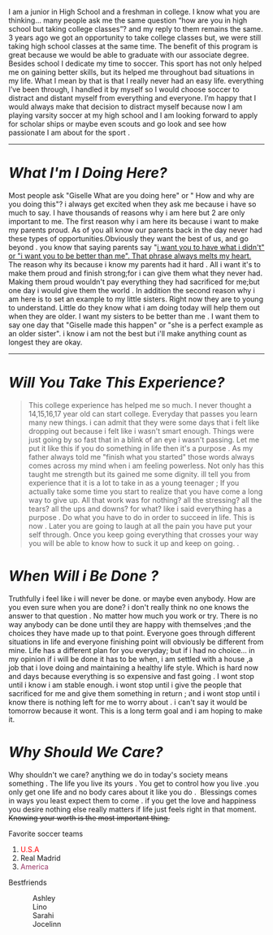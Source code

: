  I am a junior in High School and a freshman in college. I know what you are thinking… many people ask me the same question “how are you in high school but taking college classes”? and my reply to them remains the same. 3 years ago we got an opportunity to take college classes but, we were still taking high school classes at the same time. The benefit of this program is great because we would be able to graduate with our associate degree. Besides school I dedicate my time to soccer. This sport has not only helped me on gaining better skills, but its helped me throughout bad situations in my life. What I mean by that is that I really never had an easy life. everything I’ve been through, I handled it by myself so I would choose soccer to distract and distant myself from everything and everyone. I’m happy that I would always make that decision to distract myself because now I am playing varsity soccer at my high school and I am looking forward to apply for scholar ships or maybe even scouts and go look and see how passionate I am about for the sport .

<hr />

<h1><em><strong>What I'm I Doing Here?</strong></em></h1>
Most people ask "Giselle What are you doing here" or " How and why are you doing this"? i always get excited when they ask me because i have so much to say. I have thousands of reasons why i am here but 2 are only important to me. The first reason why i am here its because i want to make my parents proud. As of you all know our parents back in the day never had these types of opportunities.Obviously they want the best of us, and go beyond . you know that saying parents say "<span style="text-decoration: underline;">i want you to have what i didn't" or "i want you to be better than me". That phrase always melts my heart.</span>  The reason why its because i know my parents had it hard . All i want it's to make them proud and finish strong;for i can give them what they never had. Making them proud wouldn't pay everything they had sacrificed for me;but one day i would give them the world . In addition the second reason why i am here is to set an example to my little sisters. Right now they are to young to understand. Little do they know what i am doing today will help them out when they are older. I want my sisters to be better than me . I want them to say one day that "Giselle made this happen" or "she is a perfect example as an older sister". i know i am not the best but i'll make anything count as longest they are okay.

<hr />

<h1><em><strong>Will You Take This Experience?</strong></em></h1>
<blockquote>
<p style="text-align: left;">This college experience has helped me so much. I never thought a 14,15,16,17 year old can start college. Everyday that passes you learn many new things. i can admit that they were some days that i felt like dropping out because i felt like i wasn't smart enough. Things were just going by so fast that in a blink of an eye i wasn't passing. Let me put it like this if you do something in life then it's a purpose . As my father always told me "finish what you started" those words always comes across my mind when i am feeling powerless. Not only has this taught me strength but its gained me some dignity. ill tell you from experience that it is a lot to take in as a young teenager ; If you actually take some time you start to realize that you have come a long way to give up. All that work was for nothing? all the stressing? all the tears? all the ups and downs? for what? like i said everything has a purpose . Do what you have to do in order to succeed in life. This is now . Later you are going to laugh at all the pain you have put your self through. Once you keep going everything that crosses your way you will be able to know how to suck it up and keep on going. .</p>
</blockquote>
<h1><em><strong>When Will i Be Done ?</strong></em></h1>
Truthfully i feel like i will never be done. or maybe even anybody. How are you even sure when you are done? i don't really think no one knows the answer to that question . No matter how much you work or try. There is no way anybody can be done until they are happy with themselves ;and the choices they have made up to that point. Everyone goes through different situations in life and everyone finishing point will obviously be different from mine. Life has a different plan for you everyday; but if i had no choice... in my opinion if i will be done it has to be when, i am settled with a house ,a job that i love doing and maintaining a healthy life style. Which is hard now and days because everything is so expensive and fast going . I wont stop until i know i am stable enough. i wont stop until i give the people that sacrificed for me and give them something in return ; and i wont stop until i know there is nothing left for me to worry about . i can't say it would be tomorrow because it wont. This is a long term goal and i am hoping to make it.
<h1><em><strong>Why Should We Care?</strong></em></h1>
Why shouldn't we care? anything we do in today's society means something . The life you live its yours . You get to control how you live .you only get one life and no body cares about it like you do .  Blessings comes in ways you least expect them to come . if you get the love and happiness you desire nothing else really matters if life just feels right in that moment.<del> Knowing your worth is the most important thing.</del>

Favorite soccer teams
<ol>
	<li><span style="color: #ff0000;">U.S.A</span></li>
	<li>Real Madrid</li>
	<li><span style="color: #993366;">America</span></li>
</ol>
Bestfriends
<ul>
	<li style="list-style-type: none;">
<ul>Ashley</ul>
</li>
	<li style="list-style-type: none;">
<ul>Lino</ul>
</li>
	<li style="list-style-type: none;">
<ul>Sarahi</ul>
</li>
	<li style="list-style-type: none;">
<ul>Jocelinn</ul>
</li>
</ul>
 

